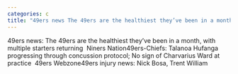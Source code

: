 ```yaml
---
categories: c
title: "49ers news The 49ers are the healthiest they’ve been in a month with multiple starters returning  Niners Nation"
---
```

49ers news: The 49ers are the healthiest they’ve been in a month, with multiple starters returning&nbsp;&nbsp;Niners Nation49ers-Chiefs: Talanoa Hufanga progressing through concussion protocol; No sign of Charvarius Ward at practice&nbsp;&nbsp;49ers Webzone49ers injury news: Nick Bosa, Trent William